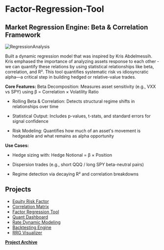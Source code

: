 # Factor-Regression-Tool

## Market Regression Engine: Beta & Correlation Framework

![RegressionAnalysis](https://github.com/user-attachments/assets/d0c6c802-794b-4ffc-aa1f-628652c97dc5)

Built a dynamic regression model that was inspired by Kris Abdelmessih. Kris emphased the importance of analyzing assets response to each other - we can quantify these relations by using statistical relationships like beta, correlation, and R². This tool quantifies systematic risk vs idiosyncratic alpha—a critical step in building hedged or relative-value trades.

**Core Features:**
Beta Decomposition: Measures asset sensitivity (e.g., VXX vs SPY) using β = Correlation × Volatility Ratio

- Rolling Beta & Correlation: Detects structural regime shifts in relationships over time

- Statistical Output: Includes p-values, t-stats, and standard errors for signal confidence

- Risk Modeling: Quantifies how much of an asset's movement is hedgeable and what remains as alpha opportunity

**Use Cases:**
- Hedge sizing with: Hedge Notional = β × Position

- Dispersion trades (e.g., short QQQ / long SPY beta-neutral pairs)

- Regime detection via decaying R² and correlation breakdowns



## Projects
- <a href="https://github.com/PatrickRych/EquityFactor">Equity Risk Factor</a>
- <a href="https://github.com/PatrickRych/Covariance-Correlation-Matrix-/tree/main">Correlation Matrix</a>
- <a href="https://github.com/PatrickRych/Factor-Regression-Tool">Factor Regression Tool</a>
- <a href="https://github.com/PatrickRych/Quant-Dashboard">Quant Dashboard </a>
- <a href="https://github.com/PatrickRych/Rate-Dynamic-Model">Rate Dynamic Modeling </a>
- <a href="https://github.com/PatrickRych/Covariance-Correlation-Matrix-/tree/main">Backtesting Engine </a>
- <a href="https://github.com/PatrickRych/Macro-Factor-Analysis">RRG Visualizer </a>

**<a href="https://github.com/PatrickRych/Portfolio-Manager">Project Archive </a>**

